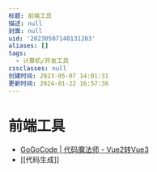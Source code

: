 ```yaml
---
标题: 前端工具
描述: null
封面: null
uid: '20230507140131203'
aliases: []
tags:
  - 计算机/开发工具
cssclasses: null
创建时间: 2023-05-07 14:01:31
更新时间: 2024-01-22 16:57:36
---
```


# 前端工具

- [GoGoCode | 代码魔法师 - Vue2转Vue3](https://gogocode.io/zh)
- [[代码生成]]
